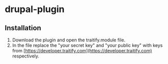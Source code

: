 # drupal-plugin
## Installation
1. Download the plugin and open the traitify.module file.
2. In the file replace the "your secret key" and "your public key" with keys from [https://developer.traitify.com](https://developer.traitify.com) respectively.
